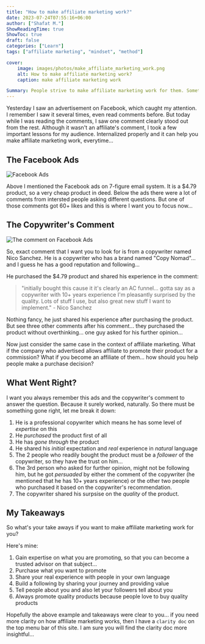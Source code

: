 ```yaml
---
title: "How to make affiliate marketing work?"
date: 2023-07-24T07:55:16+06:00
author: ["Shafat M."]
ShowReadingTime: true
ShowToc: true
draft: false
categories: ["Learn"]
tags: ["affiliate marketing", "mindset", "method"]

cover: 
    image: images/photos/make_affiliate_marketing_work.png
    alt: How to make affiliate marketing work?
    caption: make affiliate marketing work

Summary: People strive to make affiliate marketing work for them. Sometimes it takes years only to realize that what they are doing is not working anymore. Read this post to know how to make it work everytime...
---
```


Yesterday I saw an advertisement on Facebook, which caught my attention. I remember I saw it several times, even read comments before. But today while I was reading the comments, I saw one comment clearly stood out from the rest. Although it wasn't an affiliate's comment, I took a few important lessons for my audience. Internalized properly and it can help you make affiliate marketing work, everytime...

## The Facebook Ads
![Facebook Ads](/images/screenshots/7-figure_email_system_fb_ads.jpeg "a recent facebook ads on some email templates")

Above I mentioned the Facebook ads on 7-figure email system. It is a $4.79 product, so a very cheap product in deed. Below the ads there were a lot of comments from intersted people asking different questions. But one of those comments got 60+ likes and this is where I want you to focus now...

## The Copywriter's Comment
![The comment on Facebook Ads](/images/screenshots/7-figure_email_system_fb_ads_comments.jpeg "the comment of a copywriter got most impressions")

So, exact comment that  I want you to look for is from a copywriter named Nico Sanchez. He is a copywriter who has a brand named "Copy Nomad"... and I guess he has a good reputation and following...

He purchased the $4.79 product and shared his experience in the comment:
> "initially bought this cause it it's clearly an AC funnel... gotta say as a copywriter with 10+ years experience I'm pleasantly surprised by the quality. Lots of stuff I use, but also great new stuff I want to implement." - Nico Sanchez

Nothing fancy, he just shared his experience after purchasing the product. But see three other comments after his comment... they purchased the product without overthinking... one guy asked for his further opinion... 

Now just consider the same case in the context of affiliate marketing. What if the company who advertised allows affiliate to promote their product for a commission? What if you become an affiliate of them... how should you help people make a purchase decision? 

## What Went Right? 
I want you always remember this ads and the copywriter's comment to answer the question. Because it surely worked, naturally. So there must be something gone right, let me break it down:

1. He is a professional copywriter which means he has some level of *expertise* on this
2. He *purchased* the product first of all
3. He has *gone through* the product 
4. He shared his *initial* expectation and *real* experience in *natural* language
5. The 2 people who readily bought the product must be a *follower* of the copywriter, so they have the trust on him...
6. The 3rd person who asked for further opinion, might not be following him, but he got *persuaded* by either the comment of the copywriter (he mentioned that he has 10+ years experience) or the other two people who purchased it based on the copywriter's recommendation.
7. The copywriter shared his surpsise on the *quality* of the product. 


## My Takeaways
So what's your take aways if you want to make affiliate marketing work for you?

Here's mine:
1. Gain expertise on what you are promoting, so that you can become a trusted advisor on that subject...
2. Purchase what you want to promote
3. Share your real experience with people in your own language
4. Build a following by sharing your journey and providing value
5. Tell people about you and also let your followers tell about you
6. Always promote quality products because people love to buy quality products

Hopefully the above example and takeaways were clear to you... if you need more clarity on how affiliate marketing works, then I have a `clarity doc` on the top menu bar of this site. I am sure you will find the clarity doc more insightful...